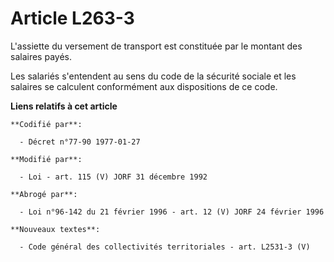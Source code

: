 # Article L263-3

L'assiette du versement de transport est constituée par le montant des salaires payés.

Les salariés s'entendent au sens du code de la sécurité sociale et les salaires se calculent conformément aux dispositions de
ce code.

**Liens relatifs à cet article**

	**Codifié par**:

	  - Décret n°77-90 1977-01-27

	**Modifié par**:

	  - Loi - art. 115 (V) JORF 31 décembre 1992

	**Abrogé par**:

	  - Loi n°96-142 du 21 février 1996 - art. 12 (V) JORF 24 février 1996

	**Nouveaux textes**:

	  - Code général des collectivités territoriales - art. L2531-3 (V)
